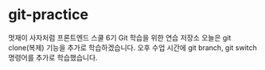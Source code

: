 # git-practice
멋재이 사자처럼 프론트엔드 스쿨 6기 Git 학습을 위한 연습 저장소
오늘은 git clone(복제) 기능을 추가로 학습하겠습니다.
오후 수업 시간에 git branch, git switch 명령어를 추가로 학습했습니다.